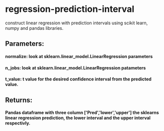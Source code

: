 # regression-prediction-interval
construct linear regression with prediction intervals using scikit learn, numpy and pandas libraries.

## Parameters:
#### normalize: look at sklearn.linear_model.LinearRegression parameters
#### n_jobs: look at sklearn.linear_model.LinearRegression patameters
#### t_value: t value for the desired confidence interval from the predicted value.
  
## Returns:
#### Pandas dataframe with three column ['Pred','lower','upper'] the sklearns linear regression prediction, the lower interval and the upper interval respectivly.
